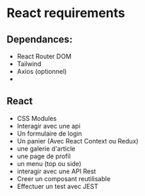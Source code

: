 # React requirements

## Dependances: 
 - React Router DOM
 - Tailwind
 - Axios (optionnel)
 - 

## React
 - CSS Modules
 - Interagir avec une api
 - Un formulaire de login
 - Un panier (Avec React Context ou Redux)
 - une galerie d'article
 - une page de profil
 - un menu (top ou side)
 - interagir avec une API Rest
 - Creer un composant reutilisable
 - Effectuer un test avec JEST
